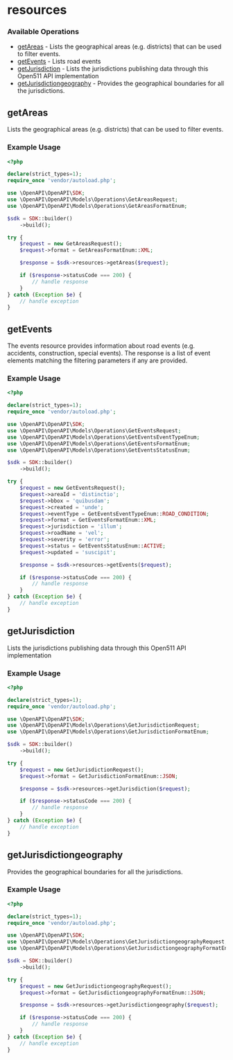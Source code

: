 # resources

### Available Operations

* [getAreas](#getareas) - Lists the geographical areas (e.g. districts) that can be used to filter events.
* [getEvents](#getevents) - Lists road events
* [getJurisdiction](#getjurisdiction) - Lists the jurisdictions publishing data through this Open511 API implementation
* [getJurisdictiongeography](#getjurisdictiongeography) - Provides the geographical boundaries for all the jurisdictions.

## getAreas

Lists the geographical areas (e.g. districts) that can be used to filter events.

### Example Usage

```php
<?php

declare(strict_types=1);
require_once 'vendor/autoload.php';

use \OpenAPI\OpenAPI\SDK;
use \OpenAPI\OpenAPI\Models\Operations\GetAreasRequest;
use \OpenAPI\OpenAPI\Models\Operations\GetAreasFormatEnum;

$sdk = SDK::builder()
    ->build();

try {
    $request = new GetAreasRequest();
    $request->format = GetAreasFormatEnum::XML;

    $response = $sdk->resources->getAreas($request);

    if ($response->statusCode === 200) {
        // handle response
    }
} catch (Exception $e) {
    // handle exception
}
```

## getEvents

The events resource provides information about road events (e.g. accidents, construction, special events). The response is a list of event elements matching the filtering parameters if any are provided. 

### Example Usage

```php
<?php

declare(strict_types=1);
require_once 'vendor/autoload.php';

use \OpenAPI\OpenAPI\SDK;
use \OpenAPI\OpenAPI\Models\Operations\GetEventsRequest;
use \OpenAPI\OpenAPI\Models\Operations\GetEventsEventTypeEnum;
use \OpenAPI\OpenAPI\Models\Operations\GetEventsFormatEnum;
use \OpenAPI\OpenAPI\Models\Operations\GetEventsStatusEnum;

$sdk = SDK::builder()
    ->build();

try {
    $request = new GetEventsRequest();
    $request->areaId = 'distinctio';
    $request->bbox = 'quibusdam';
    $request->created = 'unde';
    $request->eventType = GetEventsEventTypeEnum::ROAD_CONDITION;
    $request->format = GetEventsFormatEnum::XML;
    $request->jurisdiction = 'illum';
    $request->roadName = 'vel';
    $request->severity = 'error';
    $request->status = GetEventsStatusEnum::ACTIVE;
    $request->updated = 'suscipit';

    $response = $sdk->resources->getEvents($request);

    if ($response->statusCode === 200) {
        // handle response
    }
} catch (Exception $e) {
    // handle exception
}
```

## getJurisdiction

Lists the jurisdictions publishing data through this Open511 API implementation

### Example Usage

```php
<?php

declare(strict_types=1);
require_once 'vendor/autoload.php';

use \OpenAPI\OpenAPI\SDK;
use \OpenAPI\OpenAPI\Models\Operations\GetJurisdictionRequest;
use \OpenAPI\OpenAPI\Models\Operations\GetJurisdictionFormatEnum;

$sdk = SDK::builder()
    ->build();

try {
    $request = new GetJurisdictionRequest();
    $request->format = GetJurisdictionFormatEnum::JSON;

    $response = $sdk->resources->getJurisdiction($request);

    if ($response->statusCode === 200) {
        // handle response
    }
} catch (Exception $e) {
    // handle exception
}
```

## getJurisdictiongeography

Provides the geographical boundaries for all the jurisdictions.

### Example Usage

```php
<?php

declare(strict_types=1);
require_once 'vendor/autoload.php';

use \OpenAPI\OpenAPI\SDK;
use \OpenAPI\OpenAPI\Models\Operations\GetJurisdictiongeographyRequest;
use \OpenAPI\OpenAPI\Models\Operations\GetJurisdictiongeographyFormatEnum;

$sdk = SDK::builder()
    ->build();

try {
    $request = new GetJurisdictiongeographyRequest();
    $request->format = GetJurisdictiongeographyFormatEnum::JSON;

    $response = $sdk->resources->getJurisdictiongeography($request);

    if ($response->statusCode === 200) {
        // handle response
    }
} catch (Exception $e) {
    // handle exception
}
```
